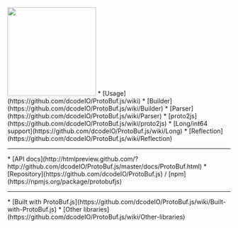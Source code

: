 <img src="https://raw.github.com/dcodeIO/ProtoBuf.js/master/ProtoBuf.png" width="200">
* [Usage](https://github.com/dcodeIO/ProtoBuf.js/wiki)
* [Builder](https://github.com/dcodeIO/ProtoBuf.js/wiki/Builder)
* [Parser](https://github.com/dcodeIO/ProtoBuf.js/wiki/Parser)
* [proto2js](https://github.com/dcodeIO/ProtoBuf.js/wiki/proto2js)
* [Long/int64 support](https://github.com/dcodeIO/ProtoBuf.js/wiki/Long)
* [Reflection](https://github.com/dcodeIO/ProtoBuf.js/wiki/Reflection)
<hr />
* [API docs](http://htmlpreview.github.com/?http://github.com/dcodeIO/ProtoBuf.js/master/docs/ProtoBuf.html)
* [Repository](https://github.com/dcodeIO/ProtoBuf.js) / [npm](https://npmjs.org/package/protobufjs)
<hr />
* [Built with ProtoBuf.js](https://github.com/dcodeIO/ProtoBuf.js/wiki/Built-with-ProtoBuf.js)
* [Other libraries](https://github.com/dcodeIO/ProtoBuf.js/wiki/Other-libraries)